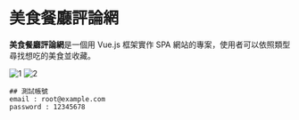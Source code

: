 # 美食餐廳評論網

**美食餐廳評論網**是一個用 Vue.js 框架實作 SPA 網站的專案，使用者可以依照類型尋找想吃的美食並收藏。


![1](https://i.imgur.com/tqdDDfl.png)
![2](https://i.imgur.com/KIG31YH.png)

```
## 測試帳號
email : root@example.com
password : 12345678 
